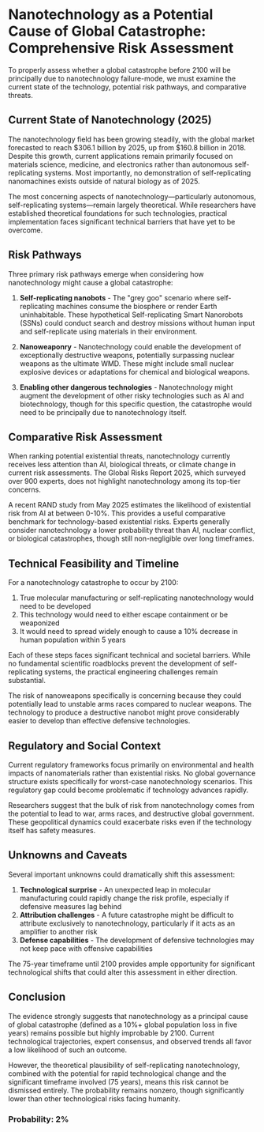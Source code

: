 # Nanotechnology as a Potential Cause of Global Catastrophe: Comprehensive Risk Assessment

To properly assess whether a global catastrophe before 2100 will be principally due to nanotechnology failure-mode, we must examine the current state of the technology, potential risk pathways, and comparative threats.

## Current State of Nanotechnology (2025)

The nanotechnology field has been growing steadily, with the global market forecasted to reach $306.1 billion by 2025, up from $160.8 billion in 2018. Despite this growth, current applications remain primarily focused on materials science, medicine, and electronics rather than autonomous self-replicating systems. Most importantly, no demonstration of self-replicating nanomachines exists outside of natural biology as of 2025.

The most concerning aspects of nanotechnology—particularly autonomous, self-replicating systems—remain largely theoretical. While researchers have established theoretical foundations for such technologies, practical implementation faces significant technical barriers that have yet to be overcome.

## Risk Pathways

Three primary risk pathways emerge when considering how nanotechnology might cause a global catastrophe:

1. **Self-replicating nanobots** - The "grey goo" scenario where self-replicating machines consume the biosphere or render Earth uninhabitable. These hypothetical Self-replicating Smart Nanorobots (SSNs) could conduct search and destroy missions without human input and self-replicate using materials in their environment.

2. **Nanoweaponry** - Nanotechnology could enable the development of exceptionally destructive weapons, potentially surpassing nuclear weapons as the ultimate WMD. These might include small nuclear explosive devices or adaptations for chemical and biological weapons.

3. **Enabling other dangerous technologies** - Nanotechnology might augment the development of other risky technologies such as AI and biotechnology, though for this specific question, the catastrophe would need to be principally due to nanotechnology itself.

## Comparative Risk Assessment

When ranking potential existential threats, nanotechnology currently receives less attention than AI, biological threats, or climate change in current risk assessments. The Global Risks Report 2025, which surveyed over 900 experts, does not highlight nanotechnology among its top-tier concerns.

A recent RAND study from May 2025 estimates the likelihood of existential risk from AI at between 0-10%. This provides a useful comparative benchmark for technology-based existential risks. Experts generally consider nanotechnology a lower probability threat than AI, nuclear conflict, or biological catastrophes, though still non-negligible over long timeframes.

## Technical Feasibility and Timeline

For a nanotechnology catastrophe to occur by 2100:

1. True molecular manufacturing or self-replicating nanotechnology would need to be developed
2. This technology would need to either escape containment or be weaponized
3. It would need to spread widely enough to cause a 10% decrease in human population within 5 years

Each of these steps faces significant technical and societal barriers. While no fundamental scientific roadblocks prevent the development of self-replicating systems, the practical engineering challenges remain substantial.

The risk of nanoweapons specifically is concerning because they could potentially lead to unstable arms races compared to nuclear weapons. The technology to produce a destructive nanobot might prove considerably easier to develop than effective defensive technologies.

## Regulatory and Social Context

Current regulatory frameworks focus primarily on environmental and health impacts of nanomaterials rather than existential risks. No global governance structure exists specifically for worst-case nanotechnology scenarios. This regulatory gap could become problematic if technology advances rapidly.

Researchers suggest that the bulk of risk from nanotechnology comes from the potential to lead to war, arms races, and destructive global government. These geopolitical dynamics could exacerbate risks even if the technology itself has safety measures.

## Unknowns and Caveats

Several important unknowns could dramatically shift this assessment:

1. **Technological surprise** - An unexpected leap in molecular manufacturing could rapidly change the risk profile, especially if defensive measures lag behind
2. **Attribution challenges** - A future catastrophe might be difficult to attribute exclusively to nanotechnology, particularly if it acts as an amplifier to another risk
3. **Defense capabilities** - The development of defensive technologies may not keep pace with offensive capabilities

The 75-year timeframe until 2100 provides ample opportunity for significant technological shifts that could alter this assessment in either direction.

## Conclusion

The evidence strongly suggests that nanotechnology as a principal cause of global catastrophe (defined as a 10%+ global population loss in five years) remains possible but highly improbable by 2100. Current technological trajectories, expert consensus, and observed trends all favor a low likelihood of such an outcome.

However, the theoretical plausibility of self-replicating nanotechnology, combined with the potential for rapid technological change and the significant timeframe involved (75 years), means this risk cannot be dismissed entirely. The probability remains nonzero, though significantly lower than other technological risks facing humanity.

### Probability: 2%